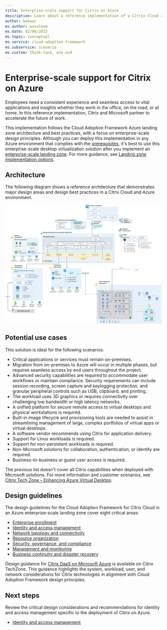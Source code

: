 ```yaml
---
title: Enterprise-scale support for Citrix on Azure
description: Learn about a reference implementation of a Citrix Cloud and Azure landing zone accelerator environment.
author: bebaur
ms.author: wasaleem
ms.date: 02/08/2023
ms.topic: conceptual
ms.service: cloud-adoption-framework
ms.subservice: scenario
ms.custom: think-tank, e2e-avd
---
```


# Enterprise-scale support for Citrix on Azure

Employees need a consistent experience and seamless access to vital applications and insights whether they work in the office, on the road, or at home. In this reference implementation, Citrix and Microsoft partner to accelerate the future of work.

This implementation follows the Cloud Adoption Framework Azure landing zone architecture and best practices, with a focus on enterprise-scale design principles. Although you can deploy this implementation in any Azure environment that complies with the [prerequisites](https://github.com/Azure/avdaccelerator/wiki/Getting-Started#Getting-Started), it's best to use this enterprise-scale desktop virtualization solution after you implement an [enterprise-scale landing zone](../../ready/landing-zone.md). For more guidance, see [Landing zone implementation options](../../ready/landing-zone/implementation-options.md).

## Architecture

The following diagram shows a reference architecture that demonstrates major design areas and design best practices in a Citrix Cloud and Azure environment.

[![Diagram of a reference architecture that demonstrates major design areas and design best practices in a Citrix Cloud and Azure environment.](../media/citrix-cloud-azure-virtual-desktop-architecture.png)](../media/citrix-cloud-azure-virtual-desktop-architecture.png#lightbox)

<!--Download the [Visio file](../media/Citrix-accelerator-enterprise-scale-alz-architecture.vsdx) here.-->

## Potential use cases

This solution is ideal for the following scenarios:

- Critical applications or services must remain on-premises.
- Migration from on-premises to Azure will occur in multiple phases, but requires seamless access by end users throughout the project.
- Advanced security capabilities are required to accommodate user workflows or maintain compliance. Security requirements can include session recording, screen capture and keylogging protection, and granular peripheral controls such as USB, clipboard, and printing.
- The workload uses 3D graphics or requires connectivity over challenging low bandwidth or high latency networks.
- A unified platform for secure remote access to virtual desktops and physical workstations is required.
- Built-in image lifecycle and provisioning tools are needed to assist in streamlining management of large, complex portfolios of virtual apps or virtual desktops.
- A software vendor recommends using Citrix for application delivery.
- Support for Linux workloads is required.
- Support for non-persistent workloads is required.
- Non-Microsoft solutions for collaboration, authentication, or identity are required.
- Business-to-business or guest user access is required.

The previous list doesn't cover all Citrix capabilities when deployed with Microsoft solutions. For more information and customer scenarios, see [Citrix Tech Zone – Enhancing Azure Virtual Desktop](https://docs.citrix.com/en-us/tech-zone/learn/tech-briefs/windows-virtual-desktop-value-add.html).

## Design guidelines

The design guidelines for the Cloud Adoption Framework for Citrix Cloud in an Azure enterprise-scale landing zone cover eight critical areas:

- [Enterprise enrollment](../eslz-enterprise-enrollment.md)
- [Identity and access management](../landing-zone-for-citrix/ctx-identity-and-access-management.md)
- [Network topology and connectivity](../landing-zone-for-citrix/ctx-network-topology-and-connectivity.md)
- [Resource organization](../landing-zone-for-citrix/ctx-resource-organization.md)
- [Security, governance, and compliance](../landing-zone-for-citrix/ctx-security-governance-and-compliance.md)
- [Management and monitoring](../landing-zone-for-citrix/ctx-management-and-monitoring.md)
- [Business continuity and disaster recovery](../landing-zone-for-citrix/ctx-business-continuity-and-disaster-recovery.md)

Design guidance for [Citrix DaaS on Microsoft Azure](https://docs.citrix.com/en-us/citrix-daas-azure.html) is available on Citrix TechZone. This guidance highlights the system, workload, user, and network considerations for Citrix technologies in alignment with Cloud Adoption Framework design principles.

## Next steps

Review the critical design considerations and recommendations for identity and access management specific to the deployment of Citrix on Azure.

- [Identity and access management](./ctx-identity-and-access-management.md)
